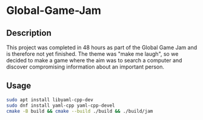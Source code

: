 # Global-Game-Jam

## Description
This project was completed in 48 hours as part of the Global Game Jam and is therefore not yet finished.
The theme was "make me laugh", so we decided to make a game where the aim was to search a computer and discover compromising information about an important person.

## Usage
```bash
sudo apt install libyaml-cpp-dev
sudo dnf install yaml-cpp yaml-cpp-devel
cmake -B build && cmake --build ./build && ./build/jam
```

